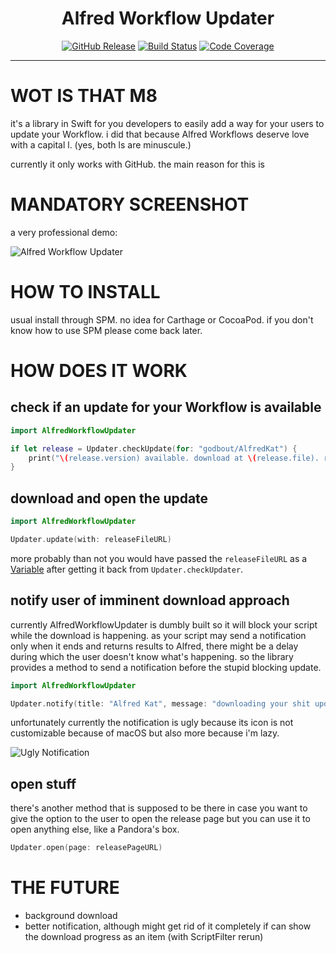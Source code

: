 <h1 align="center">Alfred Workflow Updater</h1>

<p align="center">
    <a href="https://github.com/godbout/AlfredWorkflowUpdater/releases"><img src="https://img.shields.io/github/release/godbout/AlfredWorkflowUpdater.svg" alt="GitHub Release"></a>
    <a href="https://github.com/godbout/AlfredWorkflowUpdater/actions"><img src="https://img.shields.io/github/workflow/status/godbout/AlfredWorkflowUpdater/tests%20and%20coverage" alt="Build Status"></a>
    <a href="https://codecov.io/gh/godbout/AlfredWorkflowUpdater"><img src="https://img.shields.io/codecov/c/gh/godbout/AlfredWorkflowUpdater" alt="Code Coverage"></a>
</p>

___

# WOT IS THAT M8

it's a library in Swift for you developers to easily add a way for your users to update your Workflow. i did that because Alfred Workflows deserve love with a capital l. (yes, both ls are minuscule.)

currently it only works with GitHub. the main reason for this is

# MANDATORY SCREENSHOT

a very professional demo:

![Alfred Workflow Updater](https://github.com/godbout/AlfredWorkflowUpdater/blob/media/AlfredWorkflowUpdater.gif "Alfred Workflow Updater")

# HOW TO INSTALL

usual install through SPM. no idea for Carthage or CocoaPod. if you don't know how to use SPM please come back later.

# HOW DOES IT WORK

## check if an update for your Workflow is available

```swift
import AlfredWorkflowUpdater

if let release = Updater.checkUpdate(for: "godbout/AlfredKat") {
    print("\(release.version) available. download at \(release.file). release page at \(release.page)")
}
```

## download and open the update

```swift
import AlfredWorkflowUpdater

Updater.update(with: releaseFileURL)
```

more probably than not you would have passed the `releaseFileURL` as a [Variable](https://www.alfredapp.com/help/workflows/inputs/script-filter/json/#variables) after getting it back from `Updater.checkUpdater`.

## notify user of imminent download approach

currently AlfredWorkflowUpdater is dumbly built so it will block your script while the download is happening. as your script may send a notification only when it ends and returns results to Alfred, there might be a delay during which the user doesn't know what's happening. so the library provides a method to send a notification before the stupid blocking update.

```swift
import AlfredWorkflowUpdater

Updater.notify(title: "Alfred Kat", message: "downloading your shit update...")
```

unfortunately currently the notification is ugly because its icon is not customizable because of macOS but also more because i'm lazy.

![Ugly Notification](https://github.com/godbout/AlfredWorkflowUpdater/blob/media/UglyNotification.gif "Ugly Notification")

## open stuff

there's another method that is supposed to be there in case you want to give the option to the user to open the release page but you can use it to open anything else, like a Pandora's box. 

```swift
Updater.open(page: releasePageURL)
```

# THE FUTURE

* background download
* better notification, although might get rid of it completely if can show the download progress as an item (with ScriptFilter rerun) 
